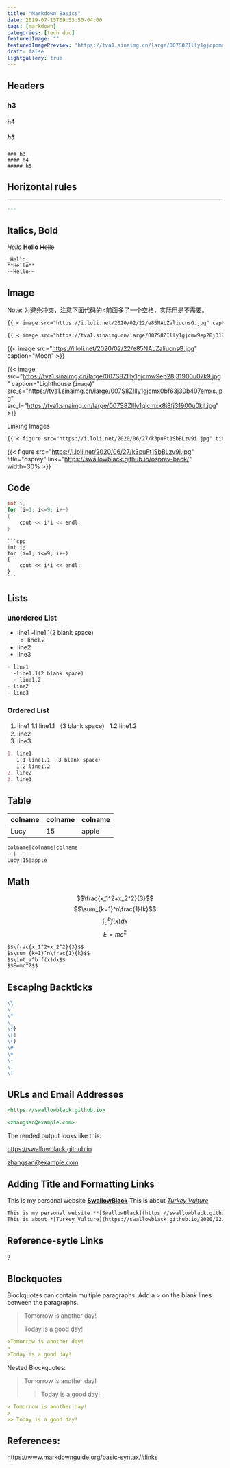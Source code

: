 ```yaml
---
title: "Markdown Basics"
date: 2019-07-15T09:53:50-04:00
tags: [markdown]
categories: [tech doc]
featuredImage: ""
featuredImagePreview: "https://tva1.sinaimg.cn/large/007S8ZIlly1gjcpomxgqzj30zk0kn3zz.jpg"
draft: false
lightgallery: true
---
```


## Headers

### h3
#### h4
##### h5

```
### h3
#### h4
##### h5
```

## Horizontal rules
---

```markdown
---
```

## Italics, Bold

_Hello_
**Hello**
~~Hello~~

```
_Hello_
**Hello**
~~Hello~~
```

<!--more-->

## Image  
Note: 为避免冲突，注意下面代码的<前面多了一个空格，实际用是不需要。

```Markdown
{{ < image src="https://i.loli.net/2020/02/22/e85NALZaliucnsG.jpg" caption="Moon" >}}

{{ < image src="https://tva1.sinaimg.cn/large/007S8ZIlly1gjcmw9ep28j31900u07k9.jpg" caption="Lighthouse" src_s="https://tva1.sinaimg.cn/large/007S8ZIlly1gjcmx0bf63j30b407emxs.jpg" src_l="https://tva1.sinaimg.cn/large/007S8ZIlly1gjcmxx8j8fj31900u0kjl.jpg" >}}
```

{{< image src="https://i.loli.net/2020/02/22/e85NALZaliucnsG.jpg" caption="Moon" >}}

{{< image src="https://tva1.sinaimg.cn/large/007S8ZIlly1gjcmw9ep28j31900u07k9.jpg" caption="Lighthouse (`image`)" src_s="https://tva1.sinaimg.cn/large/007S8ZIlly1gjcmx0bf63j30b407emxs.jpg" src_l="https://tva1.sinaimg.cn/large/007S8ZIlly1gjcmxx8j8fj31900u0kjl.jpg" >}}


Linking Images

```Markdown
{{ < figure src="https://i.loli.net/2020/06/27/k3puFt1SbBLzv9i.jpg" title="osprey" link="https://swallowblack.github.io/osprey-back/" width=30% >}}
```

{{< figure src="https://i.loli.net/2020/06/27/k3puFt1SbBLzv9i.jpg" title="osprey" link="https://swallowblack.github.io/osprey-back/" width=30% >}}


## Code 

```cpp
int i;
for (i=1; i<=9; i++)
{
    cout << i*i << endl;
}
```

````
```cpp
int i;
for (i=1; i<=9; i++)
{
    cout << i*i << endl;
}
```
````

## Lists

### unordered List
- line1
  -line1.1(2 blank space)
  - line1.2
- line2
- line3

```markdown
- line1
  -line1.1(2 blank space)
  - line1.2
- line2
- line3
```

### Ordered List
1. line1
   1.1 line1.1 （3 blank space）
   1.2 line1.2
2. line2
3. line3

```markdown
1. line1
   1.1 line1.1 （3 blank space）
   1.2 line1.2
2. line2
3. line3
```
## Table

colname|colname|colname
--|---|---
Lucy|15|apple

```markdown
colname|colname|colname
--|---|---
Lucy|15|apple
```
## Math

$$\frac{x_1^2+x_2^2}{3}$$
$$\sum_{k=1}^n\frac{1}{k}$$
$$\int_a^b f(x)dx$$
$$E=mc^2$$

```markdown
$$\frac{x_1^2+x_2^2}{3}$$
$$\sum_{k=1}^n\frac{1}{k}$$
$$\int_a^b f(x)dx$$
$$E=mc^2$$
```
## Escaping Backticks 

```markdown
\\ 
\` 
\* 
\_ 
\{} 
\[] 
\() 
\# 
\+ 
\- 
\. 
\! 
```
##  URLs and Email Addresses

```markdown
<https://swallowblack.github.io>

<zhangsan@example.com>
```
The rended output looks like this:

<https://swallowblack.github.io>

<zhangsan@example.com>

## Adding Title and Formatting Links

This is my personal website **[SwallowBlack](https://swallowblack.github.io/)**
This is about *[Turkey Vulture](https://swallowblack.github.io/2020/02/17/Turkey-Vulture/)*

```markdown
This is my personal website **[SwallowBlack](https://swallowblack.github.io/)**
This is about *[Turkey Vulture](https://swallowblack.github.io/2020/02/17/Turkey-Vulture/)*
```

## Reference-sytle Links
?


## Blockquotes

Blockquotes can contain multiple paragraphs. Add a > on the blank lines between the paragraphs.

>Tomorrow is another day!
>
>Today is a good day!

```markdown
>Tomorrow is another day!
>
>Today is a good day!
```

Nested Blockquotes:
> Tomorrow is another day!
>
>> Today is a good day!

```markdown
> Tomorrow is another day!
>
>> Today is a good day!
```

## References:

<https://www.markdownguide.org/basic-syntax/#links>
